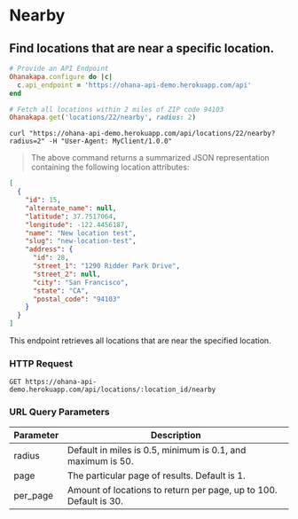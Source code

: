 # Nearby

## Find locations that are near a specific location.

```ruby
# Provide an API Endpoint
Ohanakapa.configure do |c|
  c.api_endpoint = 'https://ohana-api-demo.herokuapp.com/api'
end

# Fetch all locations within 2 miles of ZIP code 94103
Ohanakapa.get('locations/22/nearby', radius: 2)
```

```shell
curl "https://ohana-api-demo.herokuapp.com/api/locations/22/nearby?radius=2" -H "User-Agent: MyClient/1.0.0"
```

> The above command returns a summarized JSON representation containing the following location attributes:

```json
[
  {
    "id": 15,
    "alternate_name": null,
    "latitude": 37.7517064,
    "longitude": -122.4456187,
    "name": "New location test",
    "slug": "new-location-test",
    "address": {
      "id": 28,
      "street_1": "1290 Ridder Park Drive",
      "street_2": null,
      "city": "San Francisco",
      "state": "CA",
      "postal_code": "94103"
    }
  }
]
```

This endpoint retrieves all locations that are near the specified location.

### HTTP Request

`GET https://ohana-api-demo.herokuapp.com/api/locations/:location_id/nearby`

### URL Query Parameters

Parameter | Description
--------- | -----------
radius | Default in miles is 0.5, minimum is 0.1, and maximum is 50.
page | The particular page of results. Default is 1.
per_page | Amount of locations to return per page, up to 100. Default is 30.